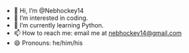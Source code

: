 - 👋 Hi, I’m @Nebhockey14
- 👀 I’m interested in coding.
- 🌱 I’m currently learning Python.
- 📫 How to reach me: email me at nebhockey14@gmail.com
- 😄 Pronouns: he/him/his

<!---
Nebhockey14/Nebhockey14 is a ✨ special ✨ repository because its `README.md` (this file) appears on your GitHub profile.
You can click the Preview link to take a look at your changes.
--->
